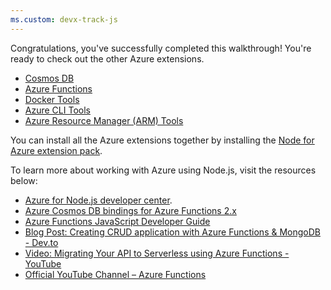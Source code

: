 ```yaml
---
ms.custom: devx-track-js
---
```

Congratulations, you've successfully completed this walkthrough! You're ready to check out the other Azure extensions.

* [Cosmos DB](https://marketplace.visualstudio.com/items?itemName=ms-azuretools.vscode-cosmosdb)
* [Azure Functions](https://marketplace.visualstudio.com/items?itemName=ms-azuretools.vscode-azurefunctions)
* [Docker Tools](https://marketplace.visualstudio.com/items?itemName=ms-azuretools.vscode-docker)
* [Azure CLI Tools](https://marketplace.visualstudio.com/items?itemName=ms-vscode.azurecli)
* [Azure Resource Manager (ARM) Tools](https://marketplace.visualstudio.com/items?itemName=msazurermtools.azurerm-vscode-tools)

You can install all the Azure extensions together by installing the
[Node for Azure extension pack](https://marketplace.visualstudio.com/items?itemName=ms-vscode.vscode-node-azure-pack).

To learn more about working with Azure using Node.js, visit the resources below:

* [Azure for Node.js developer center](../index.yml).
* [Azure Cosmos DB bindings for Azure Functions 2.x](/azure/azure-functions/functions-bindings-cosmosdb-v2?tabs=javascript)
* [Azure Functions JavaScript Developer Guide ](/azure/azure-functions/functions-reference-node)
* [Blog Post: Creating CRUD application with Azure Functions & MongoDB - Dev.to](https://dev.to/vidamrr/cosmos-db-crud-operations-using-azure-functions-4d27)
* [Video: Migrating Your API to Serverless using Azure Functions - YouTube](https://youtu.be/89WXgaY-NqY)
* [Official YouTube Channel – Azure Functions](https://www.youtube.com/channel/UCtUYj6As_XFkOooUFnsJbYg)
